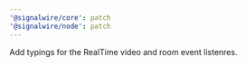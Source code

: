 ```yaml
---
'@signalwire/core': patch
'@signalwire/node': patch
---
```


Add typings for the RealTime video and room event listenres.

